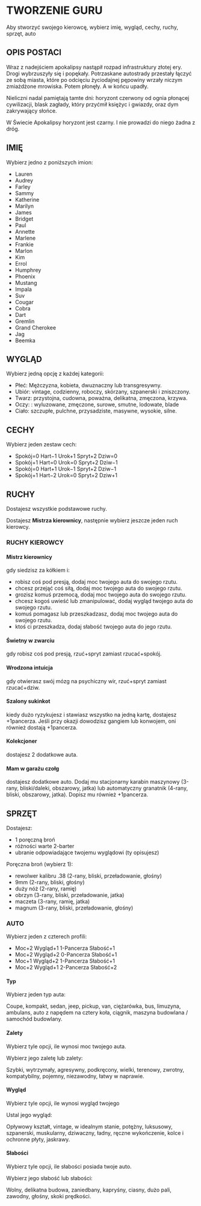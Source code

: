 # TWORZENIE GURU

Aby stworzyć swojego kierowcę, wybierz imię, wygląd, cechy, ruchy, sprzęt, auto

## OPIS POSTACI

Wraz z nadejściem apokalipsy nastąpił rozpad infrastruktury złotej ery.
Drogi wybrzuszyły się i popękały. Potrzaskane autostrady przestały łączyć ze sobą miasta, które po odcięciu życiodajnej pępowiny wrzały niczym zmiażdżone mrowiska. Potem płonęły. A w końcu upadły.

Nieliczni nadal pamiętają tamte dni: horyzont czerwony od ognia płonącej cywilizacji, blask zagłady, który przyćmił księżyc i gwiazdy, oraz dym zakrywający słońce.

W Świecie Apokalipsy horyzont jest czarny. I nie prowadzi do niego żadna z dróg.

## IMIĘ

Wybierz jedno z poniższych imion:

- Lauren
- Audrey
- Farley
- Sammy
- Katherine
- Marilyn
- James
- Bridget
- Paul
- Annette
- Marlene
- Frankie
- Marlon
- Kim
- Errol
- Humphrey
- Phoenix
- Mustang
- Impala
- Suv
- Cougar
- Cobra
- Dart
- Gremlin
- Grand Cherokee
- Jag
- Beemka

## WYGLĄD

Wybierz jedną opcję z każdej kategorii:

- Płeć: Mężczyzna, kobieta, dwuznaczny lub transgresywny.
- Ubiór: vintage, codzienny, roboczy, skórzany, szpanerski i zniszczony.
- Twarz: przystojna, cudowna, poważna, delikatna, zmęczona, krzywa.
- Oczy: : wyluzowane, zmęczone, surowe, smutne, lodowate, blade
- Ciało: szczupłe, pulchne, przysadziste, masywne, wysokie, silne.

## CECHY

Wybierz jeden zestaw cech:

- Spokój=0 Hart−1 Urok+1 Spryt+2 Dziw=0
- Spokój+1 Hart=0 Urok=0 Spryt+2 Dziw−1
- Spokój=0 Hart+1 Urok−1 Spryt+2 Dziw−1
- Spokój+1 Hart−2 Urok=0 Spryt+2 Dziw+1

## RUCHY

Dostajesz wszystkie podstawowe ruchy.

Dostajesz **Mistrza kierownicy**, następnie wybierz jeszcze jeden ruch kierowcy.

### RUCHY KIEROWCY

#### Mistrz kierownicy

gdy siedzisz za kółkiem i:

- robisz coś pod presją, dodaj moc twojego auta do swojego rzutu.
- chcesz przejąć coś siłą, dodaj moc twojego auta do swojego rzutu.
- grozisz komuś przemocą, dodaj moc twojego auta do swojego rzutu.
- chcesz kogoś uwieść lub zmanipulować, dodaj wygląd twojego auta do swojego rzutu.
- komuś pomagasz lub przeszkadzasz, dodaj moc twojego auta do swojego rzutu.
- ktoś ci przeszkadza, dodaj słabość twojego auta do jego rzutu.

#### Świetny w zwarciu

gdy robisz coś pod presją, rzuć+spryt zamiast rzucać+spokój.

#### Wrodzona intuicja

gdy otwierasz swój mózg na psychiczny wir, rzuć+spryt zamiast rzucać+dziw.

#### Szalony sukinkot

kiedy dużo ryzykujesz i stawiasz wszystko na jedną kartę, dostajesz +1pancerza. Jeśli przy okazji dowodzisz gangiem lub konwojem, oni również dostają +1pancerza.

#### Kolekcjoner

dostajesz 2 dodatkowe auta.

#### Mam w garażu czołg

dostajesz dodatkowe auto. Dodaj mu stacjonarny karabin maszynowy (3-rany, bliski/daleki, obszarowy, jatka) lub automatyczny granatnik (4-rany, bliski, obszarowy, jatka). Dopisz mu również +1pancerza.

## SPRZĘT

Dostajesz:

- 1 poręczną broń
- różności warte 2-barter
- ubranie odpowiadające twojemu wyglądowi (ty opisujesz)

Poręczna broń (wybierz 1):

- rewolwer kalibru .38 (2-rany, bliski, przeładowanie, głośny)
- 9mm (2-rany, bliski, głośny)
- duży nóż (2-rany, ramię)
- obrzyn (3-rany, bliski, przeładowanie, jatka)
- maczeta (3-rany, ramię, jatka)
- magnum (3-rany, bliski, przeładowanie, głośny)

### AUTO

Wybierz jeden z czterech profili:

- Moc+2 Wygląd+1 1-Pancerza Słabość+1
- Moc+2 Wygląd+2 0-Pancerza Słabość+1
- Moc+1 Wygląd+2 1-Pancerza Słabość+1
- Moc+2 Wygląd+1 2-Pancerza Słabość+2

#### Typ

Wybierz jeden typ auta:

Coupe, kompakt, sedan, jeep, pickup, van, ciężarówka, bus, limuzyna, ambulans, auto z napędem na cztery koła, ciągnik, maszyna budowlana / samochód budowlany.

#### Zalety

Wybierz tyle opcji, ile wynosi moc twojego auta.

Wybierz jego zaletę lub zalety:

Szybki, wytrzymały, agresywny, podkręcony, wielki, terenowy, zwrotny, kompatybilny, pojemny, niezawodny, łatwy w naprawie.

#### Wygląd

Wybierz tyle opcji, ile wynosi wygląd twojego

Ustal jego wygląd:

Opływowy kształt, vintage, w idealnym stanie, potężny, luksusowy, szpanerski, muskularny, dziwaczny, ładny, ręczne wykończenie, kolce i ochronne płyty, jaskrawy.

#### Słabości

Wybierz tyle opcji, ile słabości posiada twoje auto.

Wybierz jego słabość lub słabości:

Wolny, delikatna budowa, zaniedbany, kapryśny, ciasny, dużo pali, zawodny, głośny, skoki prędkości.

